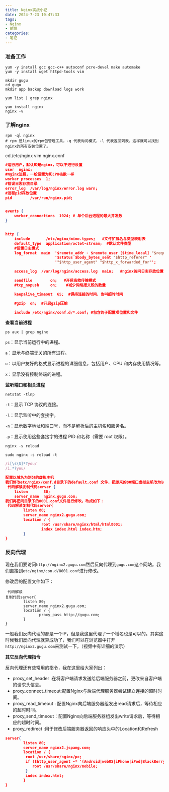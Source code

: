 ```yaml
---
title: Nginx实战小记
date: 2024-7-23 10:47:33  
tags:
- Nginx
- 前端
categories: 
- 笔记
---
```


### 准备工作

```shell
yum -y install gcc gcc-c++ autoconf pcre-devel make automake
yum -y install wget httpd-tools vim

mkdir gugu
cd gugu
mkdir app backup download logs work

yum list | grep nginx

yum install nginx
nginx -v

```

### 了解nginx

```shell
rpm -ql nginx
# rpm 是linux的rpm包管理工具，-q 代表询问模式，-l 代表返回列表，这样就可以找到nginx的所有安装位置了。
```

cd /etc/nginx
vim nginx.conf

```json
#运行用户，默认即是nginx，可以不进行设置
user  nginx;
#Nginx进程，一般设置为和CPU核数一样
worker_processes  1;   
#错误日志存放目录
error_log  /var/log/nginx/error.log warn;
#进程pid存放位置
pid        /var/run/nginx.pid;


events {
    worker_connections  1024; # 单个后台进程的最大并发数
}


http {
    include       /etc/nginx/mime.types;   #文件扩展名与类型映射表
    default_type  application/octet-stream;  #默认文件类型
    #设置日志模式
    log_format  main  '$remote_addr - $remote_user [$time_local] "$request" '
                      '$status $body_bytes_sent "$http_referer" '
                      '"$http_user_agent" "$http_x_forwarded_for"';

    access_log  /var/log/nginx/access.log  main;   #nginx访问日志存放位置

    sendfile        on;   #开启高效传输模式
    #tcp_nopush     on;    #减少网络报文段的数量

    keepalive_timeout  65;  #保持连接的时间，也叫超时时间

    #gzip  on;  #开启gzip压缩

    include /etc/nginx/conf.d/*.conf; #包含的子配置项位置和文件


```



**查看当前进程**

```shell
ps aux | grep nginx
```

`ps`：显示当前运行中的进程。

`a`：显示与终端无关的所有进程。

`u`：以用户友好的格式显示进程的详细信息，包括用户、CPU 和内存使用情况等。

`x`：显示没有控制终端的进程。



**监听端口和相关进程**

```shell
netstat -tlnp
```

`-t`：显示 TCP 协议的连接。

`-l`：显示监听中的套接字。

`-n`：显示数字地址和端口号，而不是解析后的主机名和服务名。

`-p`：显示使用这些套接字的进程 PID 和名称（需要 root 权限）。



```shell
nginx -s reload

sudo nginx -s reload -t

```

```js
/i[\s\S]*?you/
/i.*?you/
```

```json
配置以域名为划分的虚拟主机
我们修改etc/nginx/conf.d目录下的default.conf 文件，把原来的80端口虚拟主机改为以域名划分的虚拟主机。代码如下：
 代码解读复制代码server {
    listen       80;
    server_name  nginx.gugu.com;
我们再把同目录下的8001.conf文件进行修改，改成如下：
 代码解读复制代码server{
        listen 80;
        server_name nginx2.gugu.com;
        location / {
                root /usr/share/nginx/html/html8001;
                index index.html index.htm;
        }
}

```

### 反向代理

现在我们要访问`http://nginx2.gugu.com`然后反向代理到`gugu.com`这个网站。我们直接到`etc/nginx/con.d/8001.conf`进行修改。

修改后的配置文件如下：

```
 代码解读
复制代码server{
        listen 80;
        server_name nginx2.gugu.com;
        location / {
               proxy_pass http://gugu.com;
        }
}
```

一般我们反向代理的都是一个IP，但是我这里代理了一个域名也是可以的。其实这时候我们反向代理就算成功了，我们可以在浏览器中打开`http://nginx2.gugu.com`来测试一下。（视频中有详细的演示）

**其它反向代理指令**

反向代理还有些常用的指令，我在这里给大家列出：

- proxy_set_header :在将客户端请求发送给后端服务器之前，更改来自客户端的请求头信息。
- proxy_connect_timeout:配置Nginx与后端代理服务器尝试建立连接的超时时间。
- proxy_read_timeout : 配置Nginx向后端服务器组发出read请求后，等待相应的超时时间。
- proxy_send_timeout：配置Nginx向后端服务器组发出write请求后，等待相应的超时时间。
- proxy_redirect :用于修改后端服务器返回的响应头中的Location和Refresh

```json
server{
        listen 80;
        server_name nginx2.jspang.com;
        location / {
         root /usr/share/nginx/pc;
         if ($http_user_agent ~* '(Android|webOS|iPhone|iPod|BlackBerry)') {
            root /usr/share/nginx/mobile;
         }
         index index.html;
        }
}

```

